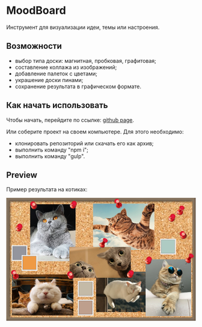 # MoodBoard

Инструмент для визуализации идеи, темы или настроения.

## Возможности
+ выбор типа доски: магнитная, пробковая, графитовая;
+ составление коллажа из изображений;
+ добавление палеток с цветами;
+ украшение доски пинами;
+ сохранение результата в графическом формате.

## Как начать использовать
Чтобы начать, перейдите по ссылке: [github page](https://inzhevatkinaav.github.io/).

Или соберите проект на своем компьютере. Для этого необходимо:
- клонировать репозиторий или скачать его как архив;
- выполнить команду "npm i";
- выполнить команду "gulp".

## Preview
Пример результата на котиках:
  
          
![Preview](https://github.com/InzhevatkinaAV/MoodBoard/blob/main/Preview%20result.png)
